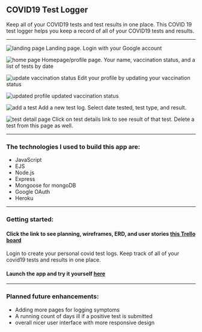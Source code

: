 ## COVID19 Test Logger

Keep all of your COVID19 tests and test results in one place. This COVID 19 test logger helps you keep a record of all of your COVID19 tests and results. 
___

![landing page](https://i.imgur.com/kowxiIq.png)
Landing page. Login with your Google account


![home page](https://i.imgur.com/lN25oDF.png)
Homepage/profile page. Your name, vaccination status, and a list of tests by date

![update vaccination status](https://i.imgur.com/QIGrEfE.png)
Edit your profile by updating your vaccination status

![updated profile](https://i.imgur.com/K1r4xQL.png)
updated vaccination status

![add a test](https://i.imgur.com/30ybD7c.png)
Add a new test log. Select date tested, test type, and result.

![test detail page](https://i.imgur.com/3AT8udt.png)
Click on test details link to see result of that test. Delete a test from this page as well.
___

### The technologies I used to build this app are:
- JavaScript
- EJS
- Node.js
- Express
- Mongoose for mongoDB
- Google OAuth
- Heroku

___

### Getting started:

#### Click the link to see planning, wireframes, ERD, and user stories [this Trello board](https://trello.com/b/kB3AKDRF/covid-tracker)


Login to create your personal covid test logs. Keep track of all of your covid19 tests and results in one place.

#### Launch the app and try it yourself [here](https://covid-tests-log.herokuapp.com/)

___

### Planned future enhancements:
- Adding more pages for logging symptoms
- A running count of days ill if a positive test is submitted
- overall nicer user interface with more responsive design
